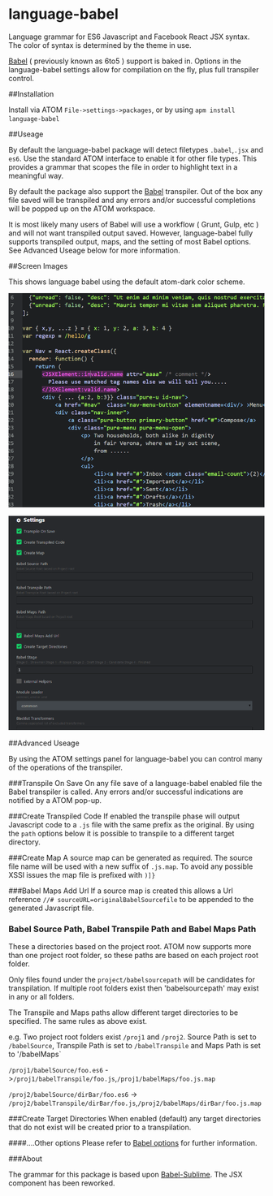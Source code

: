 # language-babel

Language grammar for ES6 Javascript and Facebook React JSX syntax. The color of syntax is determined by the theme in use.

[Babel](http://babeljs.io/) ( previously known as 6to5 ) support is baked in. Options in the
language-babel settings allow for compilation on the fly, plus full transpiler control.

##Installation

Install via ATOM `File->settings->packages`, or by using `apm install language-babel`

##Useage

By default the language-babel package will detect filetypes `.babel`,`.jsx` and `es6`. Use the standard ATOM interface to enable it for other file types. This provides a grammar that scopes the file in order to highlight text in a meaningful way.

By default the package also support the [Babel](http://babeljs.io/) transpiler. Out of the box any file saved will be transpiled and any errors and/or successful completions will be popped up on the ATOM workspace.

It is most likely many users of Babel will use a workflow ( Grunt, Gulp, etc ) and will not want transpiled output saved. However, language-babel fully supports transpiled output, maps, and the setting of most Babel options. See Advanced Useage below for more information.

##Screen Images

This shows language babel using the default atom-dark color scheme.

![ScreenShot](/screen-images/Babel.gif)

![ScreenShot](/screen-images/BabelSettings.gif)



##Advanced Useage

By using the ATOM settings panel for language-babel you can control many of the operations of the transpiler.


###Transpile On Save
  On any file save of a language-babel enabled file the Babel transpiler  is called. Any errors and/or successful indications are notified by a ATOM pop-up.

###Create Transpiled Code
  If enabled the transpile phase will output Javascript code to a `.js` file with the same prefix as the original. By using the `path` options below it is possible to transpile to a different target directory.

###Create Map
  A source map can be generated as required. The source file name will be used with a new suffix of `.js.map`. To avoid any possible XSSI issues the map file is prefixed with `)]}`

###Babel Maps Add Url
  If a source map is created this allows a Url reference `//# sourceURL=originalBabelSourcefile` to be appended to the generated Javascript file.  

### Babel Source Path, Babel Transpile Path and Babel Maps Path
  These a directories based on the project root. ATOM now supports more than one project root folder, so these paths are based on each project root folder.

  Only files found under the `project/babelsourcepath` will be candidates for transpilation. If multiple root folders exist then 'babelsourcepath' may exist in any or all folders.

  The Transpile and Maps paths allow different target directories to be specified. The same rules as above exist.

  e.g. Two project root folders exist `/proj1` and `/proj2`. Source Path is set to `/babelSource`, Transpile Path is set to `/babelTranspile`  and Maps Path is set to '/babelMaps`

  `/proj1/babelSource/foo.es6` ->`/proj1/babelTranspile/foo.js`,`/proj1/babelMaps/foo.js.map`

  `/proj2/babelSource/dirBar/foo.es6` -> `/proj2/babelTranspile/dirBar/foo.js`,`/proj2/babelMaps/dirBar/foo.js.map`

###Create Target Directories
  When enabled (default) any target directories that do not exist will be created prior to a transpilation.

####....Other options
  Please refer to [Babel options](http://babeljs.io/docs/usage/options/) for further information.

###About

The grammar for this package is based upon [Babel-Sublime](https://github.com/babel/babel-sublime). The JSX component has been reworked.
